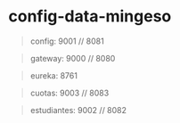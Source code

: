 # config-data-mingeso

> config: 9001 // 8081

> gateway: 9000 // 8080

> eureka: 8761

> cuotas: 9003 // 8083 

> estudiantes: 9002 // 8082
